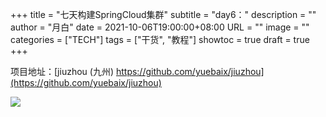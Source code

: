 +++
title       = "七天构建SpringCloud集群"
subtitle    = "day6："
description = ""
author      = "月白"
date        = 2021-10-06T19:00:00+08:00
URL         = ""
image       = ""
categories  = ["TECH"]
tags        = ["干货", "教程"]
showtoc     = true
draft       = true
+++

项目地址：[jiuzhou (九州) https://github.com/yuebaix/jiuzhou](https://github.com/yuebaix/jiuzhou)

<a style="display: inline-block;width: 400px;height: 170px" target="_blank" href="https://github.com/yuebaix/jiuzhou">
    <img align="left" src="https://github-readme-stats.vercel.app/api/pin/?username=yuebaix&theme=highcontrast&repo=jiuzhou" />
</a>
